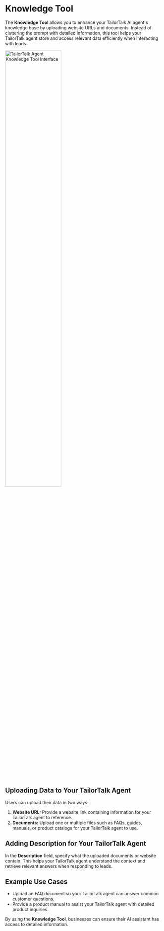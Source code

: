 # Knowledge Tool

The **Knowledge Tool** allows you to enhance your TailorTalk AI agent's knowledge base by uploading website URLs and documents. Instead of cluttering the prompt with detailed information, this tool helps your TailorTalk agent store and access relevant data efficiently when interacting with leads.

<img src="../images/knowledge_tool.png" alt="TailorTalk Agent Knowledge Tool Interface" width="60%" />

## Uploading Data to Your TailorTalk Agent
Users can upload their data in two ways:
1. **Website URL:** Provide a website link containing information for your TailorTalk agent to reference.
2. **Documents:** Upload one or multiple files such as FAQs, guides, manuals, or product catalogs for your TailorTalk agent to use.

## Adding Description for Your TailorTalk Agent
In the **Description** field, specify what the uploaded documents or website contain. This helps your TailorTalk agent understand the context and retrieve relevant answers when responding to leads.

## Example Use Cases
- Upload an FAQ document so your TailorTalk agent can answer common customer questions.
- Provide a product manual to assist your TailorTalk agent with detailed product inquiries.

By using the **Knowledge Tool**, businesses can ensure their AI assistant has access to detailed information.
